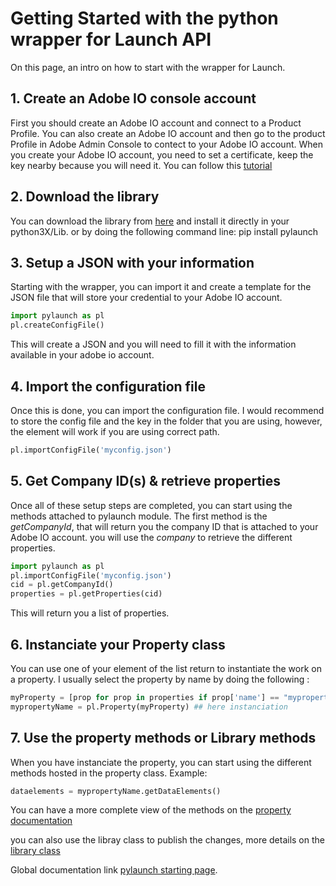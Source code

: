 # Getting Started with the python wrapper for Launch API

On this page, an intro on how to start with the wrapper for Launch.

## 1. Create an Adobe IO console account

First you should create an Adobe IO account and connect to a Product Profile.
You can also create an Adobe IO account and then go to the product Profile in Adobe Admin Console to contect to your Adobe IO account.
When you create your Adobe IO account, you need to set a certificate, keep the key nearby because you will need it.
You can follow this [tutorial](https://www.datanalyst.info/python/adobe-io-user-management/adobe-io-jwt-authentication-with-python/)

## 2. Download the library

You can download the library from [here](https://github.com/pitchmuc/pylaunch.git) and install it directly in your python3X/Lib.
or by doing the following command line: pip install pylaunch

## 3. Setup a JSON with your information

Starting with the wrapper, you can import it and create a template for the JSON file that will store your credential to your Adobe IO account.

```python
import pylaunch as pl
pl.createConfigFile()
```

This will create a JSON and you will need to fill it with the information available in your adobe io account.

## 4. Import the configuration file

Once this is done, you can import the configuration file.
I would recommend to store the config file and the key in the folder that you are using, however, the element will work if you are using correct path.

```python
pl.importConfigFile('myconfig.json')
```

## 5. Get Company ID(s) & retrieve properties

Once all of these setup steps are completed, you can start using the methods attached to pylaunch module.
The first method is the _getCompanyId_, that will return you the company ID that is attached to your Adobe IO account.
you will use the *company* to retrieve the different properties.

```python
import pylaunch as pl
pl.importConfigFile('myconfig.json')
cid = pl.getCompanyId()
properties = pl.getProperties(cid)
```

This will return you a list of properties.

## 6. Instanciate your Property class

You can use one of your element of the list return to instantiate the work on a property.
I usually select the property by name by doing the following :

```python
myProperty = [prop for prop in properties if prop['name'] == "mypropertyName"][0]
mypropertyName = pl.Property(myProperty) ## here instanciation
```

## 7. Use the property methods or Library methods

When you have instanciate the property, you can start using the different methods hosted in the property class.
Example:

```python
dataelements = mypropertyName.getDataElements()
```

You can have a more complete view of the methods on the [property documentation](./property.md)

you can also use the libray class to publish the changes, more details on the [library class](./library.md)

Global documentation link [pylaunch starting page](./main.md).
